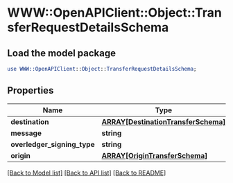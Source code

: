 # WWW::OpenAPIClient::Object::TransferRequestDetailsSchema

## Load the model package
```perl
use WWW::OpenAPIClient::Object::TransferRequestDetailsSchema;
```

## Properties
Name | Type | Description | Notes
------------ | ------------- | ------------- | -------------
**destination** | [**ARRAY[DestinationTransferSchema]**](DestinationTransferSchema.md) |  | [optional] 
**message** | **string** |  | [optional] 
**overledger_signing_type** | **string** |  | [optional] 
**origin** | [**ARRAY[OriginTransferSchema]**](OriginTransferSchema.md) |  | [optional] 

[[Back to Model list]](../README.md#documentation-for-models) [[Back to API list]](../README.md#documentation-for-api-endpoints) [[Back to README]](../README.md)


